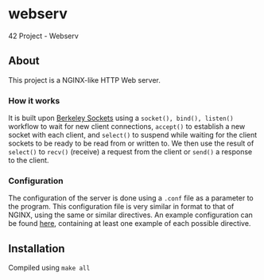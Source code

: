 # webserv
42 Project - Webserv

## About
This project is a NGINX-like HTTP Web server. 

### How it works
It is built upon [Berkeley Sockets](https://en.wikipedia.org/wiki/Berkeley_sockets) using a `socket(), bind(), listen()` workflow to wait for new client connections, `accept()` to establish a new socket with each client, and `select()` to suspend while waiting for the client sockets to be ready to be read from or written to.
We then use the result of `select()` to `recv()` (receive) a request from the client or `send()` a response to the client.

### Configuration
The configuration of the server is done using a `.conf` file as a parameter to the program. This configuration file is very similar in format to that of NGINX, using the same or similar directives. An example configuration can be found [here](https://github.com/goffauxs/webserv/blob/main/default.conf), containing at least one example of each possible directive.

## Installation
Compiled using `make all`
